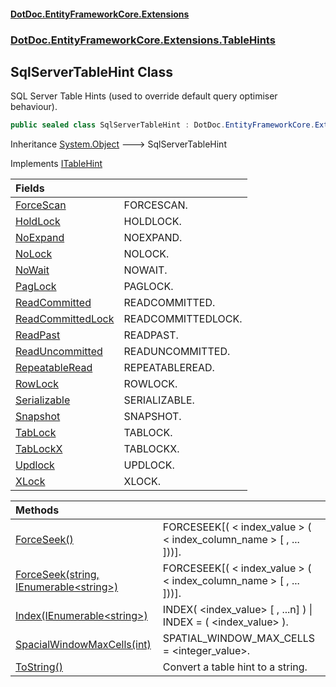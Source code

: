 #### [DotDoc\.EntityFrameworkCore\.Extensions](Home.md 'Home')
### [DotDoc\.EntityFrameworkCore\.Extensions\.TableHints](DotDoc.EntityFrameworkCore.Extensions.TableHints.md 'DotDoc\.EntityFrameworkCore\.Extensions\.TableHints')

## SqlServerTableHint Class

SQL Server Table Hints \(used to override default query optimiser behaviour\)\.

```csharp
public sealed class SqlServerTableHint : DotDoc.EntityFrameworkCore.Extensions.TableHints.ITableHint
```

Inheritance [System\.Object](https://learn.microsoft.com/en-us/dotnet/api/system.object 'System\.Object') &#129106; SqlServerTableHint

Implements [ITableHint](ITableHint.md 'DotDoc\.EntityFrameworkCore\.Extensions\.TableHints\.ITableHint')

| Fields | |
| :--- | :--- |
| [ForceScan](SqlServerTableHint.ForceScan.md 'DotDoc\.EntityFrameworkCore\.Extensions\.TableHints\.SqlServerTableHint\.ForceScan') | FORCESCAN\. |
| [HoldLock](SqlServerTableHint.HoldLock.md 'DotDoc\.EntityFrameworkCore\.Extensions\.TableHints\.SqlServerTableHint\.HoldLock') | HOLDLOCK\. |
| [NoExpand](SqlServerTableHint.NoExpand.md 'DotDoc\.EntityFrameworkCore\.Extensions\.TableHints\.SqlServerTableHint\.NoExpand') | NOEXPAND\. |
| [NoLock](SqlServerTableHint.NoLock.md 'DotDoc\.EntityFrameworkCore\.Extensions\.TableHints\.SqlServerTableHint\.NoLock') | NOLOCK\. |
| [NoWait](SqlServerTableHint.NoWait.md 'DotDoc\.EntityFrameworkCore\.Extensions\.TableHints\.SqlServerTableHint\.NoWait') | NOWAIT\. |
| [PagLock](SqlServerTableHint.PagLock.md 'DotDoc\.EntityFrameworkCore\.Extensions\.TableHints\.SqlServerTableHint\.PagLock') | PAGLOCK\. |
| [ReadCommitted](SqlServerTableHint.ReadCommitted.md 'DotDoc\.EntityFrameworkCore\.Extensions\.TableHints\.SqlServerTableHint\.ReadCommitted') | READCOMMITTED\. |
| [ReadCommittedLock](SqlServerTableHint.ReadCommittedLock.md 'DotDoc\.EntityFrameworkCore\.Extensions\.TableHints\.SqlServerTableHint\.ReadCommittedLock') | READCOMMITTEDLOCK\. |
| [ReadPast](SqlServerTableHint.ReadPast.md 'DotDoc\.EntityFrameworkCore\.Extensions\.TableHints\.SqlServerTableHint\.ReadPast') | READPAST\. |
| [ReadUncommitted](SqlServerTableHint.ReadUncommitted.md 'DotDoc\.EntityFrameworkCore\.Extensions\.TableHints\.SqlServerTableHint\.ReadUncommitted') | READUNCOMMITTED\. |
| [RepeatableRead](SqlServerTableHint.RepeatableRead.md 'DotDoc\.EntityFrameworkCore\.Extensions\.TableHints\.SqlServerTableHint\.RepeatableRead') | REPEATABLEREAD\. |
| [RowLock](SqlServerTableHint.RowLock.md 'DotDoc\.EntityFrameworkCore\.Extensions\.TableHints\.SqlServerTableHint\.RowLock') | ROWLOCK\. |
| [Serializable](SqlServerTableHint.Serializable.md 'DotDoc\.EntityFrameworkCore\.Extensions\.TableHints\.SqlServerTableHint\.Serializable') | SERIALIZABLE\. |
| [Snapshot](SqlServerTableHint.Snapshot.md 'DotDoc\.EntityFrameworkCore\.Extensions\.TableHints\.SqlServerTableHint\.Snapshot') | SNAPSHOT\. |
| [TabLock](SqlServerTableHint.TabLock.md 'DotDoc\.EntityFrameworkCore\.Extensions\.TableHints\.SqlServerTableHint\.TabLock') | TABLOCK\. |
| [TabLockX](SqlServerTableHint.TabLockX.md 'DotDoc\.EntityFrameworkCore\.Extensions\.TableHints\.SqlServerTableHint\.TabLockX') | TABLOCKX\. |
| [Updlock](SqlServerTableHint.Updlock.md 'DotDoc\.EntityFrameworkCore\.Extensions\.TableHints\.SqlServerTableHint\.Updlock') | UPDLOCK\. |
| [XLock](SqlServerTableHint.XLock.md 'DotDoc\.EntityFrameworkCore\.Extensions\.TableHints\.SqlServerTableHint\.XLock') | XLOCK\. |

| Methods | |
| :--- | :--- |
| [ForceSeek\(\)](SqlServerTableHint.ForceSeek.md#DotDoc.EntityFrameworkCore.Extensions.TableHints.SqlServerTableHint.ForceSeek() 'DotDoc\.EntityFrameworkCore\.Extensions\.TableHints\.SqlServerTableHint\.ForceSeek\(\)') | FORCESEEK\[\( \< index\_value \> \( \< index\_column\_name \> \[ , \.\.\. \]\)\)\]\. |
| [ForceSeek\(string, IEnumerable&lt;string&gt;\)](SqlServerTableHint.ForceSeek.md#DotDoc.EntityFrameworkCore.Extensions.TableHints.SqlServerTableHint.ForceSeek(string,System.Collections.Generic.IEnumerable_string_) 'DotDoc\.EntityFrameworkCore\.Extensions\.TableHints\.SqlServerTableHint\.ForceSeek\(string, System\.Collections\.Generic\.IEnumerable\<string\>\)') | FORCESEEK\[\( \< index\_value \> \( \< index\_column\_name \> \[ , \.\.\. \]\)\)\]\. |
| [Index\(IEnumerable&lt;string&gt;\)](SqlServerTableHint.Index.4D539YQ7CZEP0XM79UPV0Z12A.md 'DotDoc\.EntityFrameworkCore\.Extensions\.TableHints\.SqlServerTableHint\.Index\(System\.Collections\.Generic\.IEnumerable\<string\>\)') | INDEX\( \<index\_value\> \[ , \.\.\.n\] \) \| INDEX = \( \<index\_value\> \)\. |
| [SpacialWindowMaxCells\(int\)](SqlServerTableHint.SpacialWindowMaxCells.NM6DDTY5HCGPU9LIVBGII7ZSA.md 'DotDoc\.EntityFrameworkCore\.Extensions\.TableHints\.SqlServerTableHint\.SpacialWindowMaxCells\(int\)') | SPATIAL\_WINDOW\_MAX\_CELLS = \<integer\_value\>\. |
| [ToString\(\)](SqlServerTableHint.ToString().md 'DotDoc\.EntityFrameworkCore\.Extensions\.TableHints\.SqlServerTableHint\.ToString\(\)') | Convert a table hint to a string\. |
